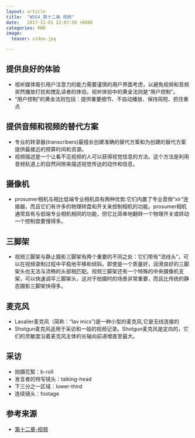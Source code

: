 ```yaml
---
layout: article
title:  "WSG4_第十二章 视频"
date:   2017-12-01 22:07:50 +0800
categories: RWD
image:
  teaser: video.jpg

---
```


## 提供良好的体验
* 视听媒体吸引用户注意力的能力需要谨慎的用户界面考虑，以避免视频和音频突然播放打扰和搅乱读者的体验。视听体验中的黄金法则是“用户控制”。
* “用户控制”的黄金法则包括：提供重要细节、不自动播放、保持简短、抓住重点

## 提供音频和视频的替代方案
* 专业的转录器(transcribers)最擅长创建准确的替代方案和为创建的替代方案提供最接近的预算时间和资源。
* 视频描述是一个让看不见视频的人可以获得视觉信息的方法。这个方法是利用音频轨道上的自然间隙来描述视觉传达的动作和信息。

## 摄像机
* prosumer相机与相比低端专业相机具有两种优势:它们内置了专业音频“xlr”连接器，而且它们有许多的物理转盘和开关来控制相机的功能。prosumer相机通常具有与低端专业相机相同的功能，但它比简单地翻转一个物理开关或转动一个控制盘要慢得多。

## 三脚架
* 视频三脚架与静止摄影三脚架有两个重要的不同之处：它们带有“流线头”，可以在视频录制过程中平稳地平移和倾斜。即使是一个质量好，润滑良好的三脚架头也无法与流畅的头部相匹配。视频三脚架还有一个特殊的中央摄像机支架，可以快速调平三脚架头，这对于拍摄时的场景非常重要，而且比传统的静态摄影三脚架快得多。

## 麦克风
* Lavalier麦克风（简称：“lav mics”)是一种小型的麦克风,它是无线连接的
* Shotgun麦克风适用于采访和一般的视频记录。Shotgun麦克风是定向的，它们的灵敏度沿着麦克风主体的长轴向前递增直至最大。

## 采访
* 拍摄花絮：b-roll
* 发言者的特写镜头：talking-head
* 下三分之一区域：lower-third
* 连续镜头：footage

## 参考来源
* [第十二章-视频](https://note.youdao.com/share/?token=9E217034C7C04A13AB72B999C75621D0&gid=64410216#/)